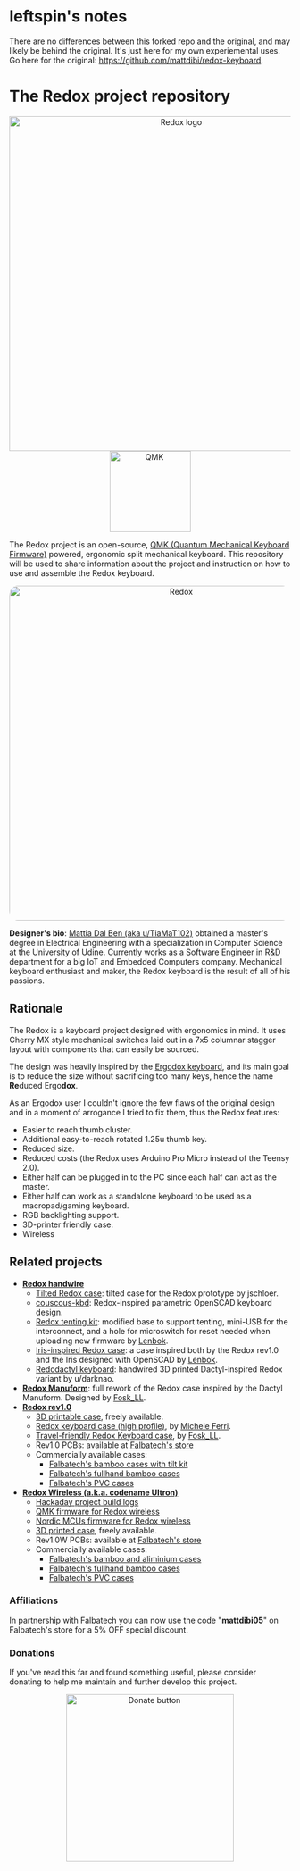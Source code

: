 # leftspin's notes

There are no differences between this forked repo and the original, and may likely be behind the original. It's just here for my own experiemental uses. Go here for the original: https://github.com/mattdibi/redox-keyboard.

# The Redox project repository

<p align="center">
<img src="img/redox-logo.png" alt="Redox logo" width="600"/>
<img src="img/qmk-badge-dark.png" alt="QMK" width="145"/>
</p>

The Redox project is an open-source, [QMK (Quantum Mechanical Keyboard Firmware)](https://github.com/qmk/qmk_firmware) powered, ergonomic split mechanical keyboard. This repository will be used to share information about the project and instruction on how to use and assemble the Redox keyboard.

<p align="center">
<img src="img/redox-1.jpg" alt="Redox" width="600" style="border-radius:3%"/>
</p>

**Designer's bio**: [Mattia Dal Ben (aka u/TiaMaT102)](mailto:matthewdibi@gmail.com) obtained a master's degree in Electrical Engineering with a specialization in Computer Science at the University of Udine. Currently works as a Software Engineer in R&D department for a big IoT and Embedded Computers company. Mechanical keyboard enthusiast and maker, the Redox keyboard is the result of all of his passions.

## Rationale

The Redox is a keyboard project designed with ergonomics in mind. It uses Cherry MX style mechanical switches laid out in a 7x5 columnar stagger layout with components that can easily be sourced. 

The design was heavily inspired by the [Ergodox keyboard](https://www.ergodox.io/), and its main goal is to reduce the size without sacrificing too many keys, hence the name **Re**duced Ergo**dox**. 

As an Ergodox user I couldn't ignore the few flaws of the original design and in a moment of arrogance I tried to fix them, thus the Redox features:
- Easier to reach thumb cluster.
- Additional easy-to-reach rotated 1.25u thumb key.
- Reduced size.
- Reduced costs (the Redox uses Arduino Pro Micro instead of the Teensy 2.0).
- Either half can be plugged in to the PC since each half can act as the master.
- Either half can work as a standalone keyboard to be used as a macropad/gaming keyboard.
- RGB backlighting support.
- 3D-printer friendly case.
- Wireless

## Related projects

- [**Redox handwire**](https://www.thingiverse.com/thing:2704567)
  - [Tilted Redox case](https://www.thingiverse.com/thing:2767216): tilted case for the Redox prototype by jschloer.
  - [couscous-kbd](https://gitlab.com/cschalkwijk/couscous-kbd): Redox-inspired parametric OpenSCAD keyboard design.
  - [Redox tenting kit](https://www.thingiverse.com/make:484843): modified base to support tenting, mini-USB for the interconnect, and a hole for microswitch for reset needed when uploading new firmware by [Lenbok](https://github.com/Lenbok).
  - [Iris-inspired Redox case](https://github.com/Lenbok/scad-redox-case): a case inspired both by the Redox rev1.0 and the Iris designed with OpenSCAD by [Lenbok](https://github.com/Lenbok).
  - [Redodactyl keyboard](https://www.reddit.com/r/MechanicalKeyboards/comments/9j5pw5/enter_the_redodactyl_first_build/): handwired 3D printed Dactyl-inspired Redox variant by u/darknao.
- [**Redox Manuform**](https://www.thingiverse.com/thing:3503380): full rework of the Redox case inspired by the Dactyl Manuform. Designed by [Fosk\_LL](https://www.thingiverse.com/Fosk_LL/about). 
- [**Redox rev1.0**](https://github.com/mattdibi/redox-keyboard/tree/master/redox)
	- [3D printable case](https://www.thingiverse.com/thing:2886662), freely available.
	- [Redox keyboard case (high profile)](https://www.thingiverse.com/thing:3825752), by [Michele Ferri](https://www.thingiverse.com/sako83/about).
	- [Travel-friendly Redox Keyboard case](https://www.thingiverse.com/thing:3607303), by [Fosk\_LL](https://www.thingiverse.com/Fosk_LL/about).
	- Rev1.0 PCBs: available at [Falbatech's store](https://falba.tech/product/redox-pcb-electrical-boards-set-of-2/)
	- Commercially available cases:
		- [Falbatech's bamboo cases with tilt kit](https://falba.tech/product/redox-standard-lift-bamboo-wood-case-with-oil-finish/)
		- [Falbatech's fullhand bamboo cases](https://falba.tech/product/redox-fullhand-bamboo-wood-case-with-oil-finish-ver-2/)
		- [Falbatech's PVC cases](https://falba.tech/product/redox-standard-pvc-white-case/)
- [**Redox Wireless (a.k.a. codename Ultron)**](https://github.com/mattdibi/redox-keyboard/tree/master/redox-w)
    - [Hackaday project build logs](https://hackaday.io/project/160610/logs)
    - [QMK firmware for Redox wireless](https://github.com/mattdibi/qmk_firmware/tree/redox_wireless)
    - [Nordic MCUs firmware for Redox wireless](https://github.com/mattdibi/redox-w-firmware)
    - [3D printed case](https://github.com/mattdibi/redox-keyboard/tree/master/redox-w/case), freely available.
    - Rev1.0W PCBs: available at [Falbatech's store](https://falba.tech/product/redox-wireless-pcb-electrical-boards-set-of-2/)
    - Commercially available cases:
        - [Falbatech's bamboo and aliminium cases](https://falba.tech/product/redox-wireless-standard-lift-bamboo-wood-case-with-oil-finish/)
		- [Falbatech's fullhand bamboo cases](https://falba.tech/product/redox-wireless-standard-lift-bamboo-wood-case-with-oil-finish-ver-1/)
		- [Falbatech's PVC cases](https://falba.tech/product/redox-wireless-standard-pvc-white-case/)

### Affiliations

In partnership with Falbatech you can now use the code "**mattdibi05**" on Falbatech's store for a 5% OFF special discount.

### Donations

If you've read this far and found something useful, please consider donating to help me maintain and further develop this project.

<p align="center">
<a href="https://www.paypal.me/MattiaDalBen"><img src="img/donate-button.jpeg" alt="Donate button" width=300/></a>
</p>
